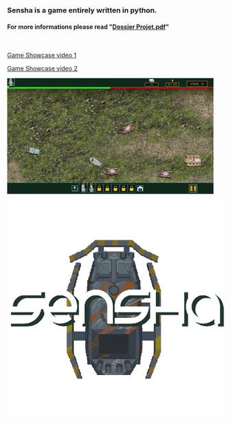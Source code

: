 ### Sensha is a game entirely written in python. <br/>
#### For more informations please read "[Dossier Projet.pdf](https://github.com/JonasMht/Sensha-Game-2019/blob/master/Dossier%20Projet.pdf)"
<br>

[Game Showcase video 1](https://www.youtube.com/watch?v=iHjbx_x7N88&ab_channel=JonasMehtali)
<br>

[Game Showcase video 2](https://www.youtube.com/watch?v=NNkgKb7eu5s&ab_channel=JonasMehtali)
<br>

![Sensha Game gif](Preview.gif)

![Sensha Game title](title.png)
